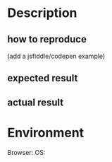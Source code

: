 # Description

## how to reproduce

(add a jsfiddle/codepen example)

## expected result

## actual result

# Environment

Browser:
OS:
